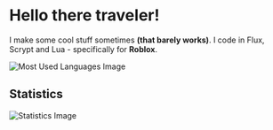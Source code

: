 [//]: # (header)
<head>
    <h1><strong>Hello there traveler!</strong></h1>
  <p>I make some cool stuff sometimes <b>(that barely works)</b>. I code in Flux, Scrypt and Lua - specifically for <b>Roblox</b>.</p>
</head>

[//]: # (probably put a favorite projects section here or a showcase maybe? you can already pin repos so maybe make the pinned repos an extension of these.)

[//]: # (languages section)
<section>
    <img src="https://github-readme-stats.vercel.app/api/top-langs?username=Dismalitie&cache_seconds=7200&bg_color=0d1117&title_color=c9d1d9&text_color=8b949e&border_color=30363d&border_radius=6&layout=compact&count_private=true&exclude_repo=BetterDiscordPlugins" alt="Most Used Languages Image">
</section>

[//]: # (statistics section)
<section>
    <h2>Statistics</h2>
    <img src="https://github-readme-stats.vercel.app/api/?username=Dismalitie&cache_seconds=7200&bg_color=0d1117&title_color=c9d1d9&text_color=8b949e&border_color=30363d&border_radius=6&icon_color=c9d1d9&include_all_commits=true&count_private=true&show_icons=true" alt="Statistics Image">
</section>
